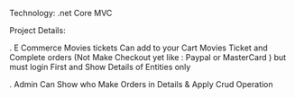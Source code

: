 Technology:
.net Core MVC





Project Details:

. E Commerce Movies tickets Can add to your Cart Movies Ticket and Complete orders (Not Make Checkout yet like : Paypal or MasterCard ) but must login First and Show Details of Entities only

. Admin Can Show who Make Orders in Details & Apply Crud Operation
